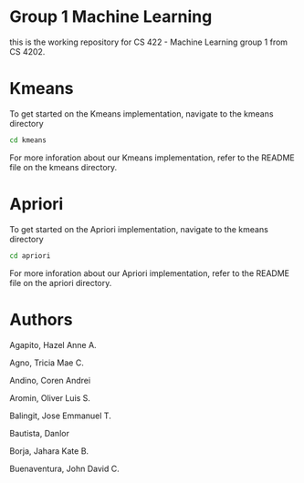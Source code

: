 # Group 1 Machine Learning

this is the working repository for CS 422 - Machine Learning group 1 from CS 4202.
# Kmeans

To get started on the Kmeans implementation, navigate to the kmeans directory

```bash
cd kmeans
```

For more inforation about our Kmeans implementation, refer to the README file on the kmeans directory.

# Apriori

To get started on the Apriori implementation, navigate to the kmeans directory

```bash
cd apriori
```

For more inforation about our Apriori implementation, refer to the README file on the apriori directory.

# Authors

Agapito, Hazel Anne A.

Agno, Tricia Mae C.

Andino, Coren Andrei

Aromin, Oliver Luis S.

Balingit, Jose Emmanuel T.

Bautista, Danlor

Borja, Jahara Kate B.

Buenaventura, John David C.
